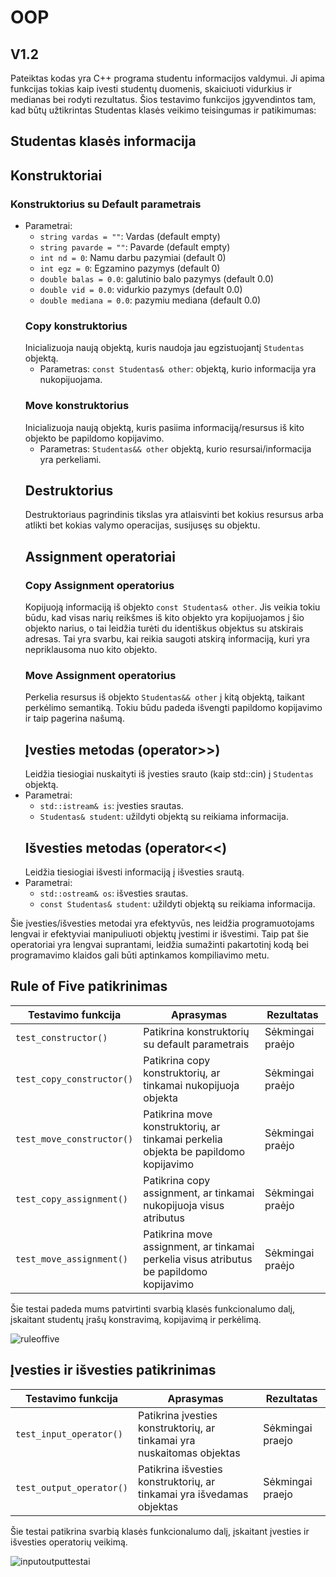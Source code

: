 # OOP
## V1.2
Pateiktas kodas yra C++ programa studentu informacijos valdymui. Ji apima funkcijas tokias kaip ivesti studentų duomenis, skaiciuoti vidurkius ir medianas bei rodyti rezultatus. Šios testavimo funkcijos įgyvendintos tam, kad būtų užtikrintas Studentas klasės veikimo teisingumas ir patikimumas:

## Studentas klasės informacija
## Konstruktoriai
### Konstruktorius su Default parametrais
- Parametrai:
  -   `string vardas = ""`: Vardas (default empty)
  -   `string pavarde = ""`: Pavarde (default empty)
  -   `int nd = 0`: Namu darbu pazymiai (default 0)
  -   `int egz = 0`: Egzamino pazymys (default 0)
  -   `double balas = 0.0`: galutinio balo pazymys (default 0.0)
  -   `double vid = 0.0`: vidurkio pazymys (default 0.0)
  -   `double mediana = 0.0`: pazymiu mediana (default 0.0)
  ### Copy konstruktorius
  Inicializuoja naują objektą, kuris naudoja jau egzistuojantį `Studentas` objektą.
  - Parametras: `const Studentas& other`: objektą, kurio informacija yra nukopijuojama.
  ### Move konstruktorius
  Inicializuoja naują objektą, kuris pasiima informaciją/resursus iš kito objekto be papildomo kopijavimo.
  - Parametras: `Studentas&& other` objektą, kurio resursai/informacija yra perkeliami.
  ## Destruktorius
  Destruktoriaus pagrindinis tikslas yra atlaisvinti bet kokius resursus arba atlikti bet kokias valymo operacijas, susijusęs su objektu.
  ## Assignment operatoriai
  ### Copy Assignment operatorius
  Kopijuoją informaciją iš objekto `const Studentas& other`. Jis veikia tokiu būdu, kad visas narių reikšmes iš kito objekto yra kopijuojamos į šio objekto narius, o tai leidžia turėti du identiškus objektus su atskirais adresas. Tai yra svarbu, kai reikia saugoti atskirą informaciją, kuri yra nepriklausoma nuo kito objekto.
  ### Move Assignment operatorius
  Perkelia resursus iš objekto `Studentas&& other` į kitą objektą, taikant perkėlimo semantiką. Tokiu būdu padeda išvengti papildomo kopijavimo ir taip pagerina našumą.
  ## Įvesties metodas (operator>>)
  Leidžia tiesiogiai nuskaityti iš įvesties srauto (kaip std::cin) į `Studentas` objektą.
- Parametrai:
    -  `std::istream& is`: įvesties srautas.
    -  `Studentas& student`: užildyti objektą su reikiama informacija.
  ## Išvesties metodas (operator<<)
  Leidžia tiesiogiai išvesti informaciją į išvesties srautą.
- Parametrai:
    -  `std::ostream& os`: išvesties srautas.
    -  `const Studentas& student`: užildyti objektą su reikiama informacija.

Šie įvesties/išvesties metodai yra efektyvūs, nes leidžia programuotojams lengvai ir efektyviai manipuliuoti objektų įvestimi ir išvestimi. Taip pat šie operatoriai yra lengvai suprantami, leidžia sumažinti pakartotinį kodą bei programavimo klaidos gali būti aptinkamos kompiliavimo metu.
 

## Rule of Five patikrinimas
| Testavimo funkcija       | Aprasymas                                                                             |  Rezultatas     |
|--------------------------|---------------------------------------------------------------------------------------|-----------------|
|`test_constructor()`      |Patikrina konstruktorių su default parametrais                                         |Sėkmingai praėjo |
|`test_copy_constructor()` |Patikrina copy konstruktorių, ar tinkamai nukopijuoja objekta                          |Sėkmingai praėjo |   
|`test_move_constructor()` |Patikrina move konstruktorių, ar tinkamai perkelia objekta be papildomo kopijavimo     |Sėkmingai praėjo |   
|`test_copy_assignment()`  |Patikrina copy assignment, ar tinkamai nukopijuoja visus atributus                     |Sėkmingai praėjo |   
|`test_move_assignment()`  |Patikrina move assignment, ar tinkamai perkelia visus atributus be papildomo kopijavimo|Sėkmingai praėjo |   

Šie testai padeda mums patvirtinti svarbią klasės funkcionalumo dalį, įskaitant studentų įrašų konstravimą, kopijavimą ir perkėlimą.

![ruleoffive](https://github.com/Pijus-B/2-uzduotis/assets/90143621/2c89644f-52bb-4355-9688-918cc3e9dbff)


## Įvesties ir išvesties patikrinimas
| Testavimo funkcija       | Aprasymas                                                                             |  Rezultatas     |
|--------------------------|---------------------------------------------------------------------------------------|-----------------|
|`test_input_operator()`   |Patikrina įvesties konstruktorių, ar tinkamai yra nuskaitomas objektas                 |Sėkmingai praejo |
|`test_output_operator()`  |Patikrina išvesties konstruktorių, ar tinkamai yra išvedamas objektas                  |Sėkmingai praejo |

Šie testai patikrina svarbią klasės funkcionalumo dalį, įskaitant įvesties ir išvesties operatorių veikimą.

![inputoutputtestai](https://github.com/Pijus-B/2-uzduotis/assets/90143621/b927e409-0e97-4c25-967b-f321d0b5e92a)








































